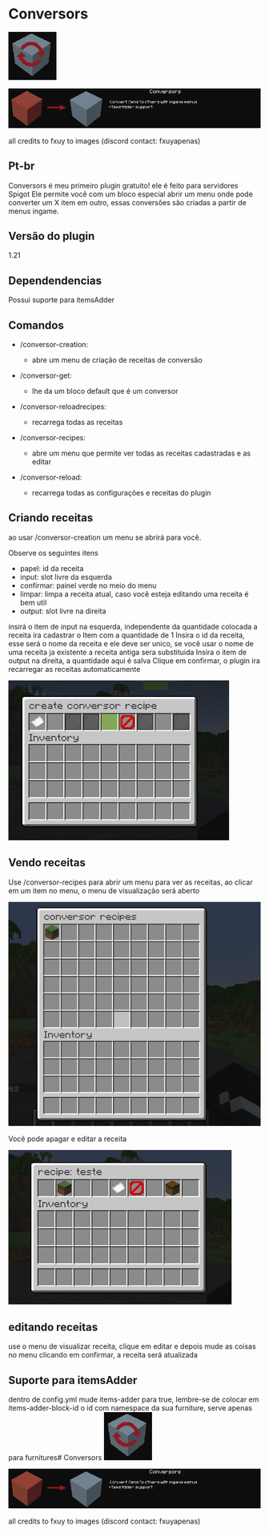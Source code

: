 # Conversors
![conversors banner](imagesReadme/conversors-icon.png)

![conversors banner](imagesReadme/conversos-banner.png)

all credits to fxuy to images (discord contact: fxuyapenas)

## Pt-br
Conversors é meu primeiro plugin gratuito! ele é feito para servidores Spigot
Ele permite você com um bloco especial abrir um menu onde pode converter um X item em outro, essas conversões são
criadas a partir de menus ingame.


## Versão do plugin
1.21

## Dependendencias
Possui suporte para itemsAdder

## Comandos
- /conversor-creation:
    - abre um menu de criação de receitas de conversão

- /conversor-get:
    - lhe da um bloco default que é um conversor

- /conversor-reloadrecipes:
    - recarrega todas as receitas

- /conversor-recipes:
    - abre um menu que permite ver todas as receitas cadastradas e as editar

- /conversor-reload:
    - recarrega todas as configurações e receitas do plugin

## Criando receitas
ao usar /conversor-creation um menu se abrirá para você.

Observe os seguintes itens
- papel: id da receita
- input: slot livre da esquerda
- confirmar: painel verde no meio do menu
- limpar: limpa a receita atual, caso você esteja editando uma receita é bem util
- output: slot livre na direita

insirá o item de input na esquerda, independente da quantidade colocada a receita ira cadastrar o Item com a quantidade de 1
Insira o id da receita, esse será o nome da receita e ele deve ser unico, se você usar o nome de uma receita ja existente a receita antiga sera substituida
Insira o item de output na direita, a quantidade aqui é salva
Clique em confirmar, o plugin ira recarregar as receitas automaticamente

![conversor_creation.png](imagesReadme/conversor_creation.png)

## Vendo receitas
Use /conversor-recipes para abrir um menu para ver as receitas, ao clicar em um item no menu, o menu de visualização será aberto

![recipes_menu.png](imagesReadme/recipes_menu.png)

Você pode apagar e editar a receita

![img.png](imagesReadme/recipe_view.png)

## editando receitas
use o menu de visualizar receita, clique em editar e depois mude as coisas no menu clicando em confirmar, a receita será atualizada

## Suporte para itemsAdder
dentro de config.yml mude items-adder para true, lembre-se de colocar em items-adder-block-id o id com namespace da sua furniture, serve apenas para furnitures# Conversors
![conversors banner](imagesReadme/conversors-icon.png)

![conversors banner](imagesReadme/conversos-banner.png)

all credits to fxuy to images (discord contact: fxuyapenas)
